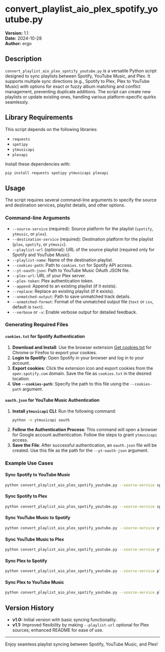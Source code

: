 
# convert_playlist_aio_plex_spotify_youtube.py

**Version:** 1.1  
**Date:** 2024-10-28  
**Author:** ergo

## Description
`convert_playlist_aio_plex_spotify_youtube.py` is a versatile Python script designed to sync playlists between Spotify, YouTube Music, and Plex. It supports multiple sync directions (e.g., Spotify to Plex, Plex to YouTube Music) with options for exact or fuzzy album matching and conflict management, preventing duplicate additions. The script can create new playlists or update existing ones, handling various platform-specific quirks seamlessly.

## Library Requirements
This script depends on the following libraries:
- `requests`
- `spotipy`
- `ytmusicapi`
- `plexapi`

Install these dependencies with:
```bash
pip install requests spotipy ytmusicapi plexapi
```

## Usage
The script requires several command-line arguments to specify the source and destination services, playlist details, and other options.

### Command-line Arguments
- `--source-service` (required): Source platform for the playlist (`spotify`, `ytmusic`, or `plex`).
- `--destination-service` (required): Destination platform for the playlist (`plex`, `spotify`, or `ytmusic`).
- `--playlist-url` (optional): URL of the source playlist (required only for Spotify and YouTube Music).
- `--playlist-name`: Name of the destination playlist.
- `--cookies-path`: Path to `cookies.txt` for Spotify API access.
- `--yt-oauth-json`: Path to YouTube Music OAuth JSON file.
- `--plex-url`: URL of your Plex server.
- `--plex-token`: Plex authentication token.
- `--append`: Append to an existing playlist (if it exists).
- `--replace`: Replace an existing playlist (if it exists).
- `--unmatched-output`: Path to save unmatched track details.
- `--unmatched-format`: Format of the unmatched output file (`text` or `csv`, default is `text`).
- `--verbose` or `-v`: Enable verbose output for detailed feedback.

### Generating Required Files

#### `cookies.txt` for Spotify Authentication
1. **Download and Install**: Use the browser extension [Get cookies.txt](https://chrome.google.com/webstore/detail/get-cookiestxt/) for Chrome or Firefox to export your cookies.
2. **Login to Spotify**: Open Spotify in your browser and log in to your account.
3. **Export cookies**: Click the extension icon and export cookies from the `open.spotify.com` domain. Save the file as `cookies.txt` in the desired location.
4. **Use `--cookies-path`**: Specify the path to this file using the `--cookies-path` argument.

#### `oauth.json` for YouTube Music Authentication
1. **Install `ytmusicapi` CLI**: Run the following command:
   ```bash
   python -m ytmusicapi oauth
   ```
2. **Follow the Authentication Process**: This command will open a browser for Google account authentication. Follow the steps to grant `ytmusicapi` access.
3. **Save the File**: After successful authentication, an `oauth.json` file will be created. Use this file as the path for the `--yt-oauth-json` argument.

### Example Use Cases

#### Sync Spotify to YouTube Music
```bash
python convert_playlist_aio_plex_spotify_youtube.py --source-service spotify --destination-service ytmusic --playlist-url "https://open.spotify.com/playlist/your_spotify_playlist_id" --yt-oauth-json path/to/ytmusic_oauth.json --playlist-name "Synced Playlist" --verbose
```

#### Sync Spotify to Plex
```bash
python convert_playlist_aio_plex_spotify_youtube.py --source-service spotify --destination-service plex --playlist-url "https://open.spotify.com/playlist/your_spotify_playlist_id" --plex-url "http://your_plex_server:32400" --plex-token "your_plex_token" --playlist-name "Synced Playlist" --verbose
```

#### Sync YouTube Music to Spotify
```bash
python convert_playlist_aio_plex_spotify_youtube.py --source-service ytmusic --destination-service spotify --playlist-url "https://music.youtube.com/playlist?list=your_ytmusic_playlist_id" --cookies-path path/to/spotify_cookies.txt --playlist-name "Synced Playlist" --verbose
```

#### Sync YouTube Music to Plex
```bash
python convert_playlist_aio_plex_spotify_youtube.py --source-service ytmusic --destination-service plex --playlist-url "https://music.youtube.com/playlist?list=your_ytmusic_playlist_id" --plex-url "http://your_plex_server:32400" --plex-token "your_plex_token" --playlist-name "Synced Playlist" --verbose
```

#### Sync Plex to Spotify
```bash
python convert_playlist_aio_plex_spotify_youtube.py --source-service plex --destination-service spotify --playlist-name "Synced Playlist" --cookies-path path/to/spotify_cookies.txt --verbose
```

#### Sync Plex to YouTube Music
```bash
python convert_playlist_aio_plex_spotify_youtube.py --source-service plex --destination-service ytmusic --playlist-name "Synced Playlist" --yt-oauth-json path/to/ytmusic_oauth.json --verbose
```

## Version History
- **v1.0:** Initial version with basic syncing functionality.
- **v1.1:** Improved flexibility by making `--playlist-url` optional for Plex sources; enhanced README for ease of use.

---

Enjoy seamless playlist syncing between Spotify, YouTube Music, and Plex!
